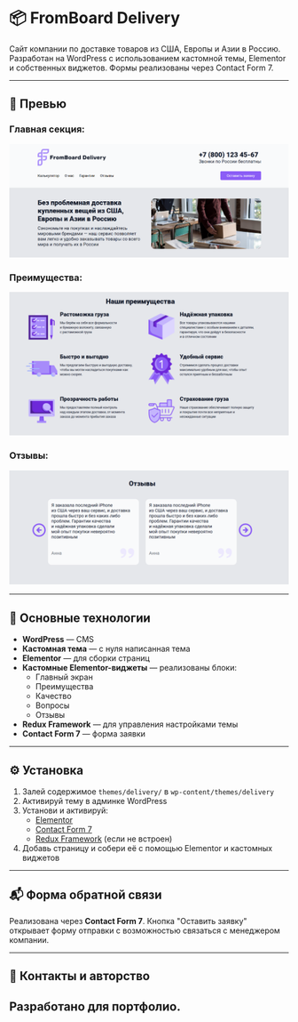 # 📦 FromBoard Delivery

Сайт компании по доставке товаров из США, Европы и Азии в Россию. Разработан на WordPress с использованием кастомной темы, Elementor и собственных виджетов. Формы реализованы через Contact Form 7.

---
## 📸 Превью

### Главная секция:
![Главная](themes/delivery/screens/1.png)

### Преимущества:
![Преимущества](themes/delivery/screens/2.png)

### Отзывы:
![Отзывы](themes/delivery/screens/3.png)


---

## 🚀 Основные технологии

- **WordPress** — CMS
- **Кастомная тема** — с нуля написанная тема
- **Elementor** — для сборки страниц
- **Кастомные Elementor-виджеты** — реализованы блоки:
  - Главный экран
  - Преимущества
  - Качество
  - Вопросы
  - Отзывы
- **Redux Framework** — для управления настройками темы
- **Contact Form 7** — форма заявки

---


## ⚙️ Установка

1. Залей содержимое `themes/delivery/` в `wp-content/themes/delivery`
2. Активируй тему в админке WordPress
3. Установи и активируй:
   - [Elementor](https://wordpress.org/plugins/elementor/)
   - [Contact Form 7](https://wordpress.org/plugins/contact-form-7/)
   - [Redux Framework](https://wordpress.org/plugins/redux-framework/) (если не встроен)
4. Добавь страницу и собери её с помощью Elementor и кастомных виджетов

---

## 📬 Форма обратной связи

Реализована через **Contact Form 7**. Кнопка "Оставить заявку" открывает форму отправки с возможностью связаться с менеджером компании.

---

## 🔗 Контакты и авторство

Разработано для портфолио.
---



